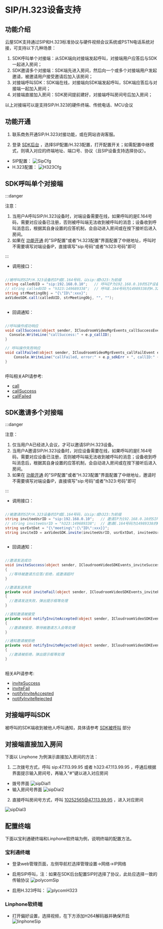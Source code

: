 # SIP/H.323设备支持

## 功能介绍

云屋SDK支持通过SIP和H.323标准协议与硬件视频会议系统或PSTN电话系统对接，可支持以下几种场景：

1. SDK呼叫单个对接端：从SDK端向对接端发起呼叫，对接端用户应答后与SDK一起进入房间；
1. SDK邀请多个对接端：SDK端先进入房间，然后向一个或多个对接端用户发起邀请，被邀请用户接受邀请后加入该房间；
1. 对接端呼叫SDK：SDK端在线，对接端向SDK端发起呼叫，SDK端应答后与对接端一起加入房间；
1. 对接端直接加入房间：SDK房间提前建好，对接端呼叫房间号后加入房间； 

以上对接端可以是支持SIP/H.323的硬件终端、传统电话、MCU会议


<h2 id=svrConfig>功能开通</h2>

1. 联系商务开通SIP/H.323对接功能，或在网站咨询客服。

1. 登录 [SDK后台](https://sdk.cloudroom.com/mgr_sdk/login.html) ，选择SIP配置/H.323配置，打开配置开关；如需配置中继模式，则填入对应的终端地址、端口号、协议（且SIP设备支持选择协议）。

- SIP配置：
![SipCfg](./images/SIPCfg.jpg)
- H.323配置：
![H323Cfg](./images/H323Cfg.jpg)


<h2 id=callSipH323>SDK呼叫单个对接端</h2>

:::danger

注意：
1. 当用户A呼叫SIP/H.323设备时，对端设备需要在线，如果呼叫的是E.164号码，需要对应设备已注册，否则被呼叫端无法收到被呼叫的消息；设备收到呼叫消息后，根据其自身设置的应答机制，会自动进入房间或在按下接听后进入房间。
1. 如果在 [功能开通](#svrConfig) 的"SIP配置"或者"H.323配置"界面配置了中继地址，呼叫时不需要填写对端设备IP，直接填写"sip:号码"或者"h323:号码"即可

:::


- 调用接口：

```csharp
 
//被呼叫的SIP/H.323设备的IP或E.164号码，以sip:或h323:为前缀
string calledUID = "sip:192.168.0.10";   // 呼叫IP为192.168.0.10的SIP设备
// string calledUID = "h323:149689338";  // 呼叫E.164号码为14989338的H.323设备
string strMeetingObj = "{\"ID\":xxx}";
axVideoSDK.call(calledUID, strMeetingObj, "", "");
 
```

- 回调通知：

```csharp
 
//呼叫操作成功响应
void callSuccess(object sender, ICloudroomVideoMgrEvents_callSuccessEvent e){
  Console.WriteLine("callSuccess:" + e.p_callID);
}

// 呼叫操作失败响应
void callFailed(object sender, ICloudroomVideoMgrEvents_callFailEvent e){
    Console.WriteLine("callFailed, error:" + e.p_sdkErr + ", callID:" + e.p_callID);
}
 
```

呼叫相关API请参考:
* [call](API.md#call)
* [callSuccess](API.md#callSuccess)
* [callFailed](API.md#callFail)


<h2 id=inviteSipH323>SDK邀请多个对接端</h2>

:::danger

注意：
1. 仅当用户A已经进入会议，才可以邀请SIP/H.323设备。
1. 当用户A邀请SIP/H.323设备时，对应设备需要在线，如果呼叫的是E.164号码，需要对应设备已注册，否则被呼叫端无法收到被呼叫的消息；设备收到呼叫消息后，根据其自身设置的应答机制，会自动进入房间或在按下接听后进入房间。
1. 如果在 [功能开通](#svrConfig) 的"SIP配置"或者"H.323配置"界面配置了中继地址，邀请时不需要填写对端设备IP，直接填写"sip:号码"或者"h323:号码"即可

:::

- 调用接口：

```csharp
 
//被邀请的SIP/H.323设备的IP或E.164号码，以sip:或h323:为前缀
string inviteeUsrID = "sip:192.168.0.10";   // 邀请IP为192.168.0.10的SIP设备
// string inviteeUsrID = "h323:149689338";  // 邀请E.164号码为14989338的H.323设备
string usrExtDat = "{\"meeting\":{\"ID\":xxx}}";
string inviteID = axVideoSDK.invite(inviteeUsrID, usrExtDat, inviteeUsrID);
 
```

- 回调通知：

```csharp
 
//邀请发送成功
void inviteSuccess(object sender, ICloudroomVideoSDKEvents_inviteSuccessEvent e)
{
  //等待被邀请方应答/拒绝，或邀请超时
}

//邀请发送失败
private void inviteFail(object sender, ICloudroomVideoSDKEvents_inviteFailEvent e)
{
  //邀请发送失败，弹出提示框等处理
}

//通知邀请被接受
private void notifyInviteAccepted(object sender, ICloudroomVideoSDKEvents_notifyInviteAcceptedEvent e)
{
  //邀请被接受，等待被邀请方入会等处理
}

//通知邀请被拒绝
private void notifyInviteRejected(object sender, ICloudroomVideoSDKEvents_notifyInviteRejectedEvent e)
{
  //邀请被拒绝，弹出提示框等处理
}
 
```

相关API请参考:

* [inviteSuccess](API.md#inviteSuccess)
* [inviteFail](API.md#inviteFail)
* [notifyInviteAccepted](API.md#notifyInviteAccepted)
* [notifyInviteRejected](API.md#notifyInviteRejected)


<h2 id=sipH323Called>对接端呼叫SDK</h2>

被呼叫的SDK端收到被他人呼叫通知，具体请参考 [SDK被呼叫](call.md#called) 部分


<h2 id=sipH323EnterMeeting>对接端直接加入房间</h2>

下面以 Linphone 为例演示直接加入房间的方法：

1. 二次拨号方式，呼叫 sip:47.113.99.95 或者 h323:47.113.99.95 ，呼通后根据界面提示输入房间号，再输入"#"键以进入对应房间

- 拨号界面
![sipDial1](./images/sipdial1.jpg)
- 输入房间号界面
![sipDial2](./images/sipdial2.jpg)

2. 直接呼叫房间号方式，呼叫 10252565@47.113.99.95 ，进入对应房间

![sipDial3](./images/sipdial3.jpg)


<h2 id=endpointConfig>配置终端</h2>

下面以宝利通硬终端和Linphone软终端为例，说明终端的配置方法。

### 宝利通终端

- 登录web管理页面，左侧导航栏选择管理设置→网络→IP网络

- 启用SIP呼叫，注：如果在SDK后台配置SIP时选择了协议，此处应选择一致的传输协议
![polycomSip](./images/polycomSip.png)

- 启用H.323呼叫：
![plycomH323](./images/polycomH323.png)

### Linphone软终端

- 打开偏好设置，选择视频，在下方添加H264解码器并确保开启
![linphoneSip](./images/linphoneSip.jpg)

